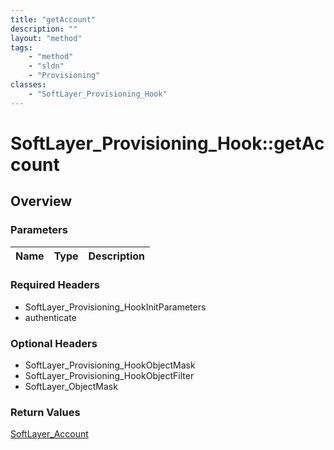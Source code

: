 ```yaml
---
title: "getAccount"
description: ""
layout: "method"
tags:
    - "method"
    - "sldn"
    - "Provisioning"
classes:
    - "SoftLayer_Provisioning_Hook"
---
```

# SoftLayer_Provisioning_Hook::getAccount
## Overview 


### Parameters 
|Name | Type | Description |
| --- | --- | --- |


### Required Headers
* SoftLayer_Provisioning_HookInitParameters
* authenticate

### Optional Headers
* SoftLayer_Provisioning_HookObjectMask
* SoftLayer_Provisioning_HookObjectFilter
* SoftLayer_ObjectMask

### Return Values
<a href='/reference/datatypes/SoftLayer_Account'>SoftLayer_Account </a>
